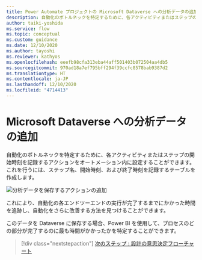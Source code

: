 ```yaml
---
title: Power Automate プロジェクトの Microsoft Dataverse への分析データの追加 | Microsoft Docs
description: 自動化のボトルネックを特定するために、各アクティビティまたはステップの開始時刻を記録するアクションを設定することができます。
author: taiki-yoshida
ms.service: flow
ms.topic: conceptual
ms.custom: guidance
ms.date: 12/10/2020
ms.author: tayoshi
ms.reviewer: kathyos
ms.openlocfilehash: eeefb98cfa313eba44aff501403b072504aa4db5
ms.sourcegitcommit: 970ad18a7ef795bff294f39ccfc8578bab9387d2
ms.translationtype: HT
ms.contentlocale: ja-JP
ms.lasthandoff: 12/10/2020
ms.locfileid: "4714413"
---
```

# <a name="adding-analytical-data-to-microsoft-dataverse"></a>Microsoft Dataverse への分析データの追加

自動化のボトルネックを特定するために、各アクティビティまたはステップの開始時刻を記録するアクションをオートメーション内に設定することができます。 これを行うには、ステップ名、開始時刻、および終了時刻を記録するテーブルを作成します。

![分析データを保存するアクションの追加](media/store-analytical-data.png "分析データを保存するアクションの追加")

これにより、自動化の各エンドツーエンドの実行が完了するまでにかかった時間を追跡し、自動化をさらに改善する方法を見つけることができます。

このデータを Dataverse に保存する場合、Power BI を使用して、プロセスのどの部分が完了するのに最も時間がかかったかを特定することができます。

> [!div class="nextstepaction"]
> [次のステップ : 設計の意思決定フローチャート](decision-making-flow.md)